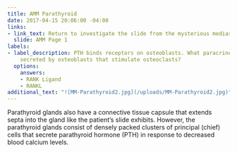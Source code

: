 ```yaml
---
title: AMM Parathyroid
date: 2017-04-15 20:06:00 -04:00
links:
- link_text: Return to investigate the slide from the mysterious mediastinal mass
  slide: AMM Page 1
labels:
- label_description: PTH binds receptors on osteoblasts. What paracrine factor is
    secreted by osteoblasts that stimulate osteoclasts?
  options:
    answers:
    - RANK Ligand
    - RANKL
additional_text: "![MM-Parathyroid2.jpg](/uploads/MM-Parathyroid2.jpg)"
---
```


Parathyroid glands also have a connective tissue capsule that extends septa into the gland like the patient’s slide exhibits. However, the parathyroid glands consist of densely packed clusters of principal (chief) cells that secrete parathyroid hormone (PTH) in response to decreased blood calcium levels.
